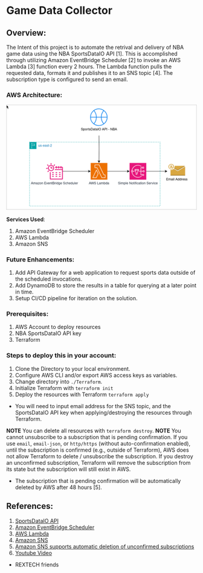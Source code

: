 # Game Data Collector
## Overview:
The Intent of this project is to automate the retrival and delivery of NBA game data using the NBA SportsDataIO API [1]. This is accomplished through utilizing Amazon EventBridge Scheduler [2] to invoke an AWS Lambda [3] function every 2 hours. The Lambda function pulls the requested data, formats it and publishes it to an SNS topic [4]. The subscription type is configured to send an email.

### AWS Architecture:
![AWS Architecture Diagram](./Images/ArchitectureDiagram.png)

**Services Used**:
1) Amazon EventBridge Scheduler
2) AWS Lambda
3) Amazon SNS

### Future Enhancements:
1) Add API Gateway for a web application to request sports data outside of the scheduled invocations.
2) Add DynamoDB to store the results in a table for querying at a later point in time.
3) Setup CI/CD pipeline for iteration on the solution.

### Prerequisites:
1) AWS Account to deploy resources
2) NBA SportsDataIO API key
3) Terraform
  
### Steps to deploy this in your account:
1) Clone the Directory to your local environment.
2) Configure AWS CLI and/or export AWS access keys as variables.
3) Change directory into `./Terraform`.
4) Initialize Terraform with `terraform init`
5) Deploy the resources with Terraform `terraform apply`
  - You will need to input email address for the SNS topic, and the SportsDataIO API key when applying/destroying the resources through Terraform. 

**NOTE** You can delete all resources with `terraform destroy`.
**NOTE** You cannot unsubscribe to a subscription that is pending confirmation. If you use `email`, `email-json`, or `http/https` (without auto-confirmation enabled), until the subscription is confirmed (e.g., outside of Terraform), AWS does not allow Terraform to delete / unsubscribe the subscription. If you destroy an unconfirmed subscription, Terraform will remove the subscription from its state but the subscription will still exist in AWS.
 - The subscription that is pending confirmation will be automatically deleted by AWS after 48 hours [5].

## References:
1) [SportsDataIO API](https://sportsdata.io/developers/api-documentation/nba)
2) [Amazon EventBridge Scheduler](https://docs.aws.amazon.com/eventbridge/latest/userguide/using-eventbridge-scheduler.html)
3) [AWS Lambda](https://docs.aws.amazon.com/lambda/latest/dg/welcome.html)
4) [Amazon SNS](https://docs.aws.amazon.com/sns/latest/dg/welcome.html)
5) [Amazon SNS supports automatic deletion of unconfirmed subscriptions](https://aws.amazon.com/about-aws/whats-new/2023/05/amazon-sns-automatic-deletion-unconfirmed-subscriptions/)
6) [Youtube Video](https://www.youtube.com/watch?v=09WfkKc0x_Q&t=1430s)
- REXTECH friends

